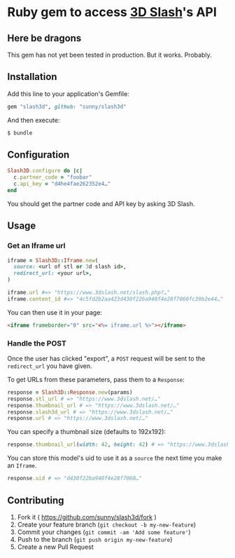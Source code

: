 Ruby gem to access [3D Slash](https://www.3dslash.net/)'s API
=============================================================

Here be dragons
---------------

This gem has not yet been tested in production. But it works. Probably.


Installation
------------

Add this line to your application's Gemfile:

```rb
gem "slash3d", github: "sunny/slash3d"
```

And then execute:

```sh
$ bundle
```


Configuration
-------------

```rb
Slash3D.configure do |c|
  c.partner_code = "foobar"
  c.api_key = "d4he4fae262352e4…"
end
```

You should get the partner code and API key by asking 3D Slash.


Usage
-----

### Get an Iframe url

```rb
iframe = Slash3D::Iframe.new(
  source: <url of stl or 3d slash id>,
  redirect_url: <your url>,
)

iframe.url #=> "https://www.3dslash.net/slash.php?…"
iframe.content_id #=> "4c5fd2b2aa423d430f22ba940f4e28f7060fc39b2e44…"
```

You can then use it in your page:

```html
<iframe frameborder="0" src="<%= iframe.url %>"></iframe>
```

### Handle the POST

Once the user has clicked "export", a `POST` request will be sent to the
`redirect_url` you have given.

To get URLs from these parameters, pass them to a `Response`:

```rb
response = Slash3D::Response.new(params)
response.stl_url # => "https://www.3dslash.net/…"
response.thumbnail_url # => "https://www.3dslash.net/…"
response.slash3d_url # => "https://www.3dslash.net/…"
response.url # => "https://www.3dslash.net/…"
```

You can specify a thumbnail size (defaults to 192x192):

```rb
response.thumbnail_url(width: 42, height: 42) # => "https://www.3dslash.net/…"
```

You can store this model's uid to use it as a `source` the next time
you make an `Iframe`.

```rb
response.uid # => "d430f22ba940f4e28f7060…"
```


Contributing
------------

1. Fork it ( https://github.com/sunny/slash3d/fork )
2. Create your feature branch (`git checkout -b my-new-feature`)
3. Commit your changes (`git commit -am 'Add some feature'`)
4. Push to the branch (`git push origin my-new-feature`)
5. Create a new Pull Request
